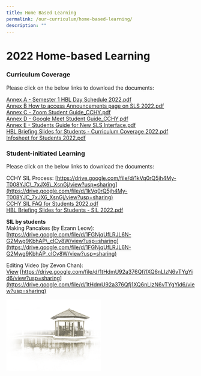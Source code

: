 ```yaml
---
title: Home Based Learning
permalink: /our-curriculum/home-based-learning/
description: ""
---
```





# **2022 Home-based Learning**

### Curriculum Coverage

Please click on the below links to download the documents:  
  
[Annex A - Semester 1 HBL Day Schedule 2022.pdf](/files/Annex%20A%20-%20Semester%201%20HBL%20Day%20Schedule%202022.pdf)     
[Annex B  How to access Announcements page on SLS 2022.pdf](/files/Annex%20B%20%20How%20to%20access%20Announcements%20page%20on%20SLS%202022.pdf)    
[Annex C - Zoom Student Guide_CCHY.pdf](/files/Annex%20C%20-%20Zoom%20Student%20Guide_CCHY.pdf)    
[Annex D - Google Meet Student Guide_CCHY.pdf](/files/Annex%20D%20-%20Google%20Meet%20Student%20Guide_CCHY.pdf)   
[Annex E - Students Guide for New SLS Interface.pdf](/files/Annex%20E%20-%20Students%20Guide%20for%20New%20SLS%20Interface.pdf)    
[HBL Briefing Slides for Students - Curriculum Coverage 2022.pdf](/files/HBL%20Briefing%20Slides%20for%20Students%20-%20Curriculum%20Coverage%202022.pdf)  
[Infosheet for Students 2022.pdf](/files/Infosheet%20for%20Students%202022.pdf)

### Student-initiated Learning

Please click on the below links to download the documents:  
  
CCHY SIL Process: [https://drive.google.com/file/d/1kVq0rQ5jh4My-T008YJC\_7xJX6\_XsnGj/view?usp=sharing](https://drive.google.com/file/d/1kVq0rQ5jh4My-T008YJC_7xJX6_XsnGj/view?usp=sharing)  
[CCHY SIL FAQ for Students 2022.pdf](/files/CCHY%20SIL%20FAQ%20for%20Students%202022.pdf)  
[HBL Briefing Slides for Students - SIL 2022.pdf](/files/HBL%20Briefing%20Slides%20for%20Students%20-%20SIL%202022.pdf) 
  
**SIL by students**  
Making Pancakes (by Ezann Leow):   
[https://drive.google.com/file/d/1FGNjqUfLRJL6N-G2Mwg9KbhAP\_cICv8W/view?usp=sharing](https://drive.google.com/file/d/1FGNjqUfLRJL6N-G2Mwg9KbhAP_cICv8W/view?usp=sharing)  
  
Editing Video (by Zevon Chan):  
[View](https://drive.google.com/file/d/1tHdmU92a376Qfj1XQ6nLIzN6vTYgYid6/view?usp=sharing) [https://drive.google.com/file/d/1tHdmU92a376Qfj1XQ6nLIzN6vTYgYid6/view?usp=sharing](https://drive.google.com/file/d/1tHdmU92a376Qfj1XQ6nLIzN6vTYgYid6/view?usp=sharing)

<img src="/images/pavilion.png" 
     style="width:50%">